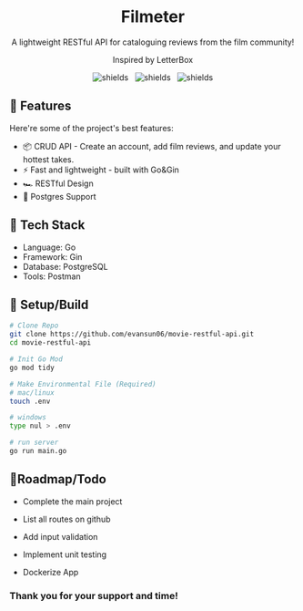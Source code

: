 
<h1 align="center" id="title">Filmeter</h1>

<p align="center" id="description">A lightweight RESTful API for cataloguing reviews from the film community!</p>
<p align="center" id="description">Inspired by LetterBox</p>

<p align="center">
  <img src="https://img.shields.io/badge/status-WIP-yellow" alt="shields">&nbsp;&nbsp;
  <img src="https://img.shields.io/github/last-commit/evansun06/movie-restful-api" alt="shields">&nbsp;&nbsp;
  <img src="https://img.shields.io/github/issues/evansun06/movie-restful-api" alt="shields">
</p>



<h2>🚀 Features</h2>

Here're some of the project's best features:

*   📦 CRUD API - Create an account, add film reviews, and update your hottest takes.
*   ⚡ Fast and lightweight - built with Go&Gin
*   🏎 RESTful Design
*   💾 Postgres Support

<h2>🧰 Tech Stack</h2>

*   Language: Go
*   Framework: Gin
*   Database: PostgreSQL
*   Tools: Postman


<h2>🥼 Setup/Build</h2>

```bash
# Clone Repo
git clone https://github.com/evansun06/movie-restful-api.git
cd movie-restful-api

# Init Go Mod
go mod tidy

# Make Environmental File (Required)
# mac/linux
touch .env

# windows
type nul > .env

# run server
go run main.go
```

<h2>📃Roadmap/Todo</h2>

* Complete the main project

* List all routes on github
* Add input validation
* Implement unit testing
* Dockerize App


### Thank you for your support and time!



